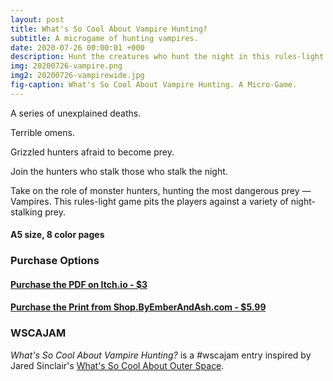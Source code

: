 ```yaml
---
layout: post
title: What's So Cool About Vampire Hunting?
subtitle: A microgame of hunting vampires.
date: 2020-07-26 00:00:01 +000
description: Hunt the creatures who hunt the night in this rules-light micro-game.
img: 20200726-vampire.png
img2: 20200726-vampirewide.jpg
fig-caption: What's So Cool About Vampire Hunting. A Micro-Game.
---
```

A series of unexplained deaths.

Terrible omens.

Grizzled hunters afraid to become prey.

Join the hunters who stalk those who stalk the night.

Take on the role of monster hunters, hunting the most dangerous prey — Vampires. This rules-light game pits the players against a variety of night-stalking prey.

#### A5 size, 8 color pages

### Purchase Options
#### [Purchase the PDF on Itch.io - $3](https://byemberandash.itch.io/vampire-hunting/purchase)
#### [Purchase the Print from Shop.ByEmberAndAsh.com - $5.99](https://shop.byemberandash.com/product/what-s-so-cool-about-vampire-hunting)

### WSCAJAM

*What's So Cool About Vampire Hunting?* is a #wscajam entry inspired by Jared Sinclair's [What's So Cool About Outer Space](https://s-jared.itch.io/whats-so-cool-about-outer-space).
